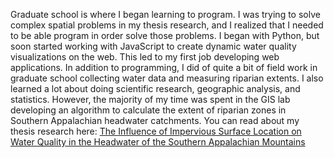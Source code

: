 Graduate school is where I began learning to program. I was trying to solve complex spatial problems in my thesis research, and I realized that I needed to be able program in order solve those problems. I began with Python, but soon started working with JavaScript to create dynamic water quality visualizations on the web. This led to my first job developing web applications. In addition to programming, I did of quite a bit of field work in graduate school collecting water data and measuring riparian extents. I also learned a lot about doing scientific research, geographic analysis, and statistics. However, the majority of my time was spent in the GIS lab developing an algorithm to calculate the extent of riparian zones in Southern Appalachian headwater catchments. You can read about my thesis research here: [The Influence of Impervious Surface Location on Water Quality in the Headwater of the Southern Appalachian Mountains](http://libres.uncg.edu/ir/asu/f/Carlyle,%20E.%20Cameron_2013_Thesis.pdf)

